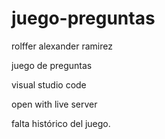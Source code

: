 # juego-preguntas

rolffer alexander ramirez

juego de preguntas

visual studio code

open with live server

falta histórico del juego.

